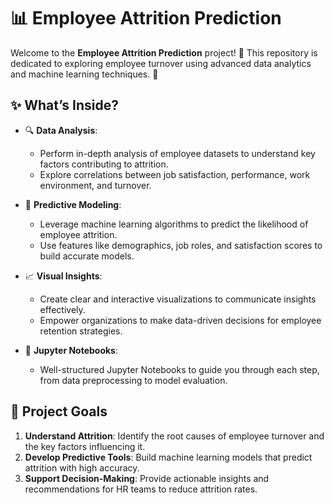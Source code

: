 # 📊 Employee Attrition Prediction

Welcome to the **Employee Attrition Prediction** project! 🌟 This repository is dedicated to exploring employee turnover using advanced data analytics and machine learning techniques. 🚀

## ✨ What’s Inside?

- 🔍 **Data Analysis**: 
   - Perform in-depth analysis of employee datasets to understand key factors contributing to attrition.
   - Explore correlations between job satisfaction, performance, work environment, and turnover.

- 🧠 **Predictive Modeling**:
   - Leverage machine learning algorithms to predict the likelihood of employee attrition.
   - Use features like demographics, job roles, and satisfaction scores to build accurate models.

- 📈 **Visual Insights**:
   - Create clear and interactive visualizations to communicate insights effectively.
   - Empower organizations to make data-driven decisions for employee retention strategies.

- 📂 **Jupyter Notebooks**:
   - Well-structured Jupyter Notebooks to guide you through each step, from data preprocessing to model evaluation.

## 🎯 Project Goals

1. **Understand Attrition**: Identify the root causes of employee turnover and the key factors influencing it.
2. **Develop Predictive Tools**: Build machine learning models that predict attrition with high accuracy.
3. **Support Decision-Making**: Provide actionable insights and recommendations for HR teams to reduce attrition rates.
